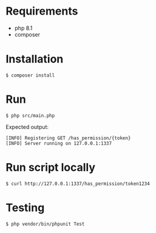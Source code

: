 # Requirements
- php 8.1
- composer

# Installation
```shell
$ composer install
```

# Run
```shell 
$ php src/main.php
```
Expected output: 
```shell
[INFO] Registering GET /has_permission/{token}
[INFO] Server running on 127.0.0.1:1337
```
# Run script locally
```shell 
$ curl http://127.0.0.1:1337/has_permission/token1234
```

# Testing
```shell
$ php vendor/bin/phpunit Test
```
